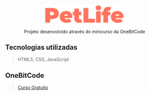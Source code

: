 <div align="center">
  <img width="50%" src="/assets/images/logo.svg">
</div>
<p align="center">Projeto desenvolvido através do minicurso da OneBitCode</p>

## Tecnologias utilizadas
> HTML5,
> CSS,
> JavaScript

## OneBitCode
> <a href="https://www.onebitcode.com/aulasminicurso" target="_blank">Curso Gratuito</a>
